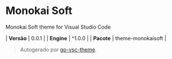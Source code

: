 # Monokai Soft

Monokai Soft theme for Visual Studio Code

| **Versão** | 0.0.1 |
| **Engine** | ^1.0.0 |
| **Pacote** | theme-monokaisoft |

> Autogerado por [go-vsc-theme](https://github.com/natalbu/go-vsc-theme).

